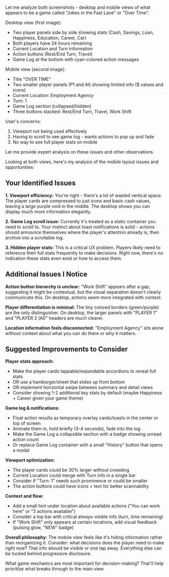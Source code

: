 

<think>

Let me analyze both screenshots - desktop and mobile views of what appears to be a game called "Jokes in the Fast Lane" or "Over Time".

Desktop view (first image):
- Two player panels side by side showing stats (Cash, Savings, Loan, Happiness, Education, Career, Car)
- Both players have 24 hours remaining
- Current Location and Turn information
- Action buttons (Rest/End Turn, Travel)
- Game Log at the bottom with cyan-colored action messages

Mobile view (second image):
- Title "OVER TIME"
- Two smaller player panels (P1 and AI) showing limited info ($ values and icons)
- Current Location: Employment Agency
- Turn: 1
- Game Log section (collapsed/hidden)
- Three buttons stacked: Rest/End Turn, Travel, Work Shift

User's concerns:
1. Viewport not being used effectively
2. Having to scroll to see game log - wants actions to pop up and fade
3. No way to see full player stats on mobile

Let me provide expert analysis on these issues and other observations.

</think>

Looking at both views, here's my analysis of the mobile layout issues and opportunities:

## Your Identified Issues

**1. Viewport efficiency:**
You're right - there's a lot of wasted vertical space. The player cards are compressed to just icons and basic cash values, leaving a large purple void in the middle. The desktop shows you can display much more information elegantly.

**2. Game Log scroll issue:**
Currently it's treated as a static container you need to scroll to. Your instinct about toast notifications is solid - actions should announce themselves where the player's attention already is, then archive into a scrollable log.

**3. Hidden player stats:**
This is a critical UX problem. Players likely need to reference their full stats frequently to make decisions. Right now, there's no indication these stats even exist or how to access them.

## Additional Issues I Notice

**Action button hierarchy is unclear:**
"Work Shift" appears after a gap, suggesting it might be contextual, but the visual separation doesn't clearly communicate this. On desktop, actions seem more integrated with context.

**Player differentiation is minimal:**
The tiny colored borders (green/purple) are the only distinguisher. On desktop, the larger panels with "PLAYER 1" and "PLAYER 2 (AI)" headers are much clearer.

**Location information feels disconnected:**
"Employment Agency" sits alone without context about what you can do there or why it matters.

## Suggested Improvements to Consider

**Player stats approach:**
- Make the player cards tappable/expandable accordions to reveal full stats
- OR use a hamburger/sheet that slides up from bottom
- OR implement horizontal swipe between summary and detail views
- Consider showing 1-2 additional key stats by default (maybe Happiness + Career given your game theme)

**Game log & notifications:**
- Float action results as temporary overlay cards/toasts in the center or top of screen
- Animate them in, hold briefly (3-4 seconds), fade into the log
- Make the Game Log a collapsible section with a badge showing unread action count
- Or replace Game Log container with a small "History" button that opens a modal

**Viewport optimization:**
- The player cards could be 30% larger without crowding
- Current Location could merge with Turn info in a single bar
- Consider if "Turn: 1" needs such prominence or could be smaller
- The action buttons could have icons + text for better scannability

**Context and flow:**
- Add a small hint under location about available actions ("You can work here" or "3 actions available")
- Consider a top bar with critical always-visible info (turn, time remaining)
- If "Work Shift" only appears at certain locations, add visual feedback (pulsing glow, "NEW" badge)

**Overall philosophy:**
The mobile view feels like it's hiding information rather than reorganizing it. Consider: what decisions does the player need to make *right now*? That info should be visible or one tap away. Everything else can be tucked behind progressive disclosure.

What game mechanics are most important for decision-making? That'll help prioritize what breaks through to the main view.
